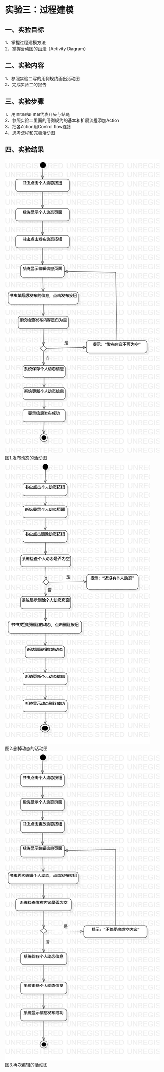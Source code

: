 # 实验三：过程建模

## 一、实验目标
 
1、掌握过程建模方法  
2、掌握活动图的画法（Activity Diagram）  

## 二、实验内容

1、参照实验二写的用例规约画出活动图  
2、完成实验三的报告  

## 三、实验步骤

1、用Initial和Final代表开头与结尾  
2、参照实验二里面的用例规约的基本和扩展流程添加Action  
3、把各Action用Control flow连接  
4、思考流程和完善活动图  

## 四、实验结果

![用例图](./Lab3_ActivityDiagram1.jpg)    
图1.发布动态的活动图  
![用例图](./Lab3_ActivityDiagram2.jpg)    
图2.删掉动态的活动图  
![用例图](./Lab3_ActivityDiagram3.jpg)    
图3.再次编辑的活动图  
